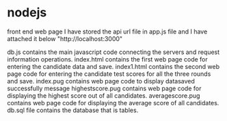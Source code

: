 # nodejs
front end web page
I have stored the api url file in app.js file and I have attached it below
"http://localhost:3000"

db.js contains the main javascript code connecting the servers and request information  operations.
index.html contains the first web page code for entering the candidate data and save.
index1.html contains the second web page code for entering the candidate test scores for all the three rounds and save.
index.pug contains web page code to display datasaved successfully message
highestscore.pug contains web page code for displaying the highest score out of all candidates.
averagescore.pug contains web page code for displaying the average score of all candidates.
db.sql file contains the database that is tables. 
